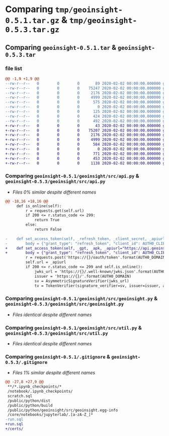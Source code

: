 # Comparing `tmp/geoinsight-0.5.1.tar.gz` & `tmp/geoinsight-0.5.3.tar.gz`

## Comparing `geoinsight-0.5.1.tar` & `geoinsight-0.5.3.tar`

### file list

```diff
@@ -1,9 +1,9 @@
--rw-r--r--   0        0        0       89 2020-02-02 00:00:00.000000 geoinsight-0.5.1/geoinsight/src/__init__.py
--rw-r--r--   0        0        0    75247 2020-02-02 00:00:00.000000 geoinsight-0.5.1/geoinsight/src/api.py
--rw-r--r--   0        0        0     2176 2020-02-02 00:00:00.000000 geoinsight-0.5.1/geoinsight/src/geoinsight.py
--rw-r--r--   0        0        0     4999 2020-02-02 00:00:00.000000 geoinsight-0.5.1/geoinsight/src/util.py
--rw-r--r--   0        0        0      575 2020-02-02 00:00:00.000000 geoinsight-0.5.1/.gitignore
--rw-r--r--   0        0        0        0 2020-02-02 00:00:00.000000 geoinsight-0.5.1/LICENSE
--rw-r--r--   0        0        0      125 2020-02-02 00:00:00.000000 geoinsight-0.5.1/README.md
--rw-r--r--   0        0        0      424 2020-02-02 00:00:00.000000 geoinsight-0.5.1/pyproject.toml
--rw-r--r--   0        0        0      492 2020-02-02 00:00:00.000000 geoinsight-0.5.1/PKG-INFO
+-rw-r--r--   0        0        0       43 2020-02-02 00:00:00.000000 geoinsight-0.5.3/geoinsight/src/__init__.py
+-rw-r--r--   0        0        0    75207 2020-02-02 00:00:00.000000 geoinsight-0.5.3/geoinsight/src/api.py
+-rw-r--r--   0        0        0     2176 2020-02-02 00:00:00.000000 geoinsight-0.5.3/geoinsight/src/geoinsight.py
+-rw-r--r--   0        0        0     4999 2020-02-02 00:00:00.000000 geoinsight-0.5.3/geoinsight/src/util.py
+-rw-r--r--   0        0        0      584 2020-02-02 00:00:00.000000 geoinsight-0.5.3/.gitignore
+-rw-r--r--   0        0        0        0 2020-02-02 00:00:00.000000 geoinsight-0.5.3/LICENSE
+-rw-r--r--   0        0        0      771 2020-02-02 00:00:00.000000 geoinsight-0.5.3/README.md
+-rw-r--r--   0        0        0      453 2020-02-02 00:00:00.000000 geoinsight-0.5.3/pyproject.toml
+-rw-r--r--   0        0        0     1138 2020-02-02 00:00:00.000000 geoinsight-0.5.3/PKG-INFO
```

### Comparing `geoinsight-0.5.1/geoinsight/src/api.py` & `geoinsight-0.5.3/geoinsight/src/api.py`

 * *Files 0% similar despite different names*

```diff
@@ -18,16 +18,16 @@
     def is_online(self):
         r = requests.get(self.url)
         if 200 <= r.status_code <= 299:
             return True
         else:
             return False
 
-    def set_access_token(self, _refresh_token, _client_secret, _apiurl="https://api.geoinsight.ai",):
-        body = {"grant_type": "refresh_token", "client_id": AUTH0_CLIENT_ID, "refresh_token": _refresh_token, "client_secret": _client_secret}
+    def set_access_token(self, _gpt, _apk, _apiurl="https://api.geoinsight.ai",):
+        body = {"grant_type": "refresh_token", "client_id": AUTH0_CLIENT_ID, "refresh_token": _gpt, "client_secret": _apk}
         r = requests.post('https://{}/oauth/token'.format(AUTH0_DOMAIN), data=body)
         self.url = _apiurl
         if 200 <= r.status_code <= 299 and self.is_online():
             jwks_url = 'https://{}/.well-known/jwks.json'.format(AUTH0_DOMAIN)
             issuer = 'https://{}/'.format(AUTH0_DOMAIN)
             sv = AsymmetricSignatureVerifier(jwks_url)
             tv = TokenVerifier(signature_verifier=sv, issuer=issuer, audience=AUTH0_CLIENT_ID)
```

### Comparing `geoinsight-0.5.1/geoinsight/src/geoinsight.py` & `geoinsight-0.5.3/geoinsight/src/geoinsight.py`

 * *Files identical despite different names*

### Comparing `geoinsight-0.5.1/geoinsight/src/util.py` & `geoinsight-0.5.3/geoinsight/src/util.py`

 * *Files identical despite different names*

### Comparing `geoinsight-0.5.1/.gitignore` & `geoinsight-0.5.3/.gitignore`

 * *Files 1% similar despite different names*

```diff
@@ -27,8 +27,9 @@
 **/*.ipynb_checkpoints/*
 /notebook/.ipynb_checkpoints/
 scratch.sql
 /public/python/dist
 /public/python/build
 /public/python/geoinsight/src/geoinsight.egg-info
 /core/notebooks/jupyterlab/.[a-zA-Z_]*
-run.sql
+run.sql
+/certs/
```

